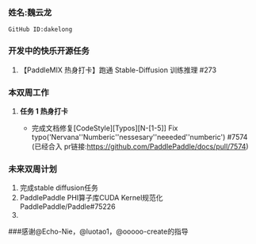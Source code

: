 ### 姓名:魏云龙
    GitHub ID:dakelong

### 开发中的快乐开源任务

1. 【PaddleMIX 热身打卡】跑通 Stable-Diffusion 训练推理 #273


### 本双周工作

1. **任务 1 热身打卡**

   - 完成文档修复[CodeStyle][Typos][N-[1-5]] Fix typo('Nervana''Numberic''nessesary''neeeded''numberic') #7574
    (已经合入 pr链接:https://github.com/PaddlePaddle/docs/pull/7574)

### 未来双周计划

1. 完成stable diffusion任务
2. PaddlePaddle PHI算子库CUDA Kernel规范化PaddlePaddle/Paddle#75226
3. 
###感谢@Echo-Nie，@luotao1，@ooooo-create的指导
